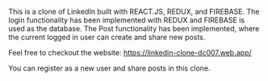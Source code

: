 This is a clone of LinkedIn built with REACT.JS, REDUX, and FIREBASE.
The login functionality has been implemented with REDUX and FIREBASE is used as the database. 
The Post functionality has been implemented, where the current logged in user can create and share new posts.

Feel free to checkout the website: https://linkedin-clone-dc007.web.app/

You can register as a new user and share posts in this clone. 
